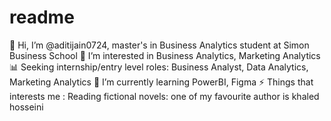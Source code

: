 # readme
👋 Hi, I’m @aditijain0724, master's in Business Analytics student at Simon Business School
👀 I’m interested in Business Analytics, Marketing Analytics
📊 Seeking internship/entry level roles: Business Analyst, Data Analytics, Marketing Analytics
🌱 I’m currently learning PowerBI, Figma
⚡ Things that interests me : Reading fictional novels: one of my favourite author is khaled hosseini
